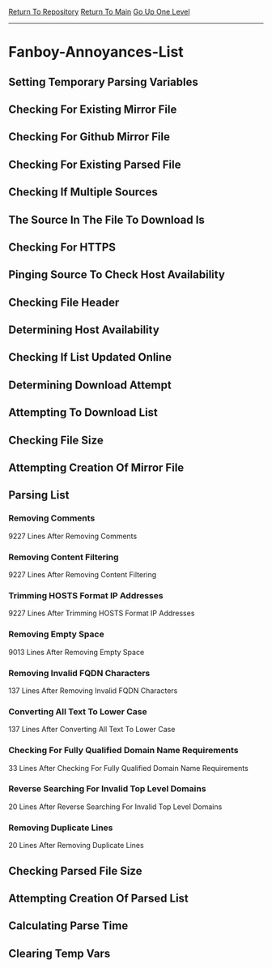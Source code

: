 [Return To Repository](https://github.com/deathbybandaid/piholeparser/)
[Return To Main](https://github.com/deathbybandaid/piholeparser/blob/master/RecentRunLogs/Mainlog.md)
[Go Up One Level](https://github.com/deathbybandaid/piholeparser/blob/master/RecentRunLogs/TopLevelScripts/30-Processing-Blacklists.md)
____________________________________
# Fanboy-Annoyances-List
## Setting Temporary Parsing Variables
## Checking For Existing Mirror File
## Checking For Github Mirror File
## Checking For Existing Parsed File
## Checking If Multiple Sources
## The Source In The File To Download Is
## Checking For HTTPS
## Pinging Source To Check Host Availability
## Checking File Header
## Determining Host Availability
## Checking If List Updated Online
## Determining Download Attempt
## Attempting To Download List
## Checking File Size
## Attempting Creation Of Mirror File
## Parsing List
### Removing Comments
9227 Lines After Removing Comments
### Removing Content Filtering
9227 Lines After Removing Content Filtering
### Trimming HOSTS Format IP Addresses
9227 Lines After Trimming HOSTS Format IP Addresses
### Removing Empty Space
9013 Lines After Removing Empty Space
### Removing Invalid FQDN Characters
137 Lines After Removing Invalid FQDN Characters
### Converting All Text To Lower Case
137 Lines After Converting All Text To Lower Case
### Checking For Fully Qualified Domain Name Requirements
33 Lines After Checking For Fully Qualified Domain Name Requirements
### Reverse Searching For Invalid Top Level Domains
20 Lines After Reverse Searching For Invalid Top Level Domains
### Removing Duplicate Lines
20 Lines After Removing Duplicate Lines
## Checking Parsed File Size
## Attempting Creation Of Parsed List
## Calculating Parse Time
## Clearing Temp Vars
